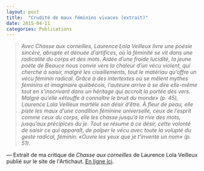 ```yaml
---
layout: post
title:  "Crudité de maux féminins vivaces (extrait)"
date: 2015-04-11
categories: Publications
---
```

>_Avec Chasse aux corneilles, Laurence Lola Veilleux livre une poésie sincère, abrupte et dénuée d’artifices, où la féminité se vit dans une radicalité du corps et des mots. Aidée d’une froide lucidité, la jeune poète de Beauce nous convie vers la chaleur d’un vécu violent, qui cherche à saisir, malgré les cisaillements, tout le matériau qu’offre un vécu féminin radical. Grâce à des intertextes où se mêlent mythes féminins et imaginaire québécois, l’auteure arrive à se dire elle-même tout en s’inscrivant dans un héritage qui accroît la portée des vers. Malgré qu’elle «étouffe à connaître le bruit du monde» (p. 45), Laurence Lola Veilleux martèle son désir d’être. À fleur de peau, elle piste les maux d’une condition féminine universelle, ceux de l’esprit comme ceux du corps, elle les chasse jusqu’à la rive des mots, jusqu’aux précipices du je. Tout se résume à ce désir, cette volonté de saisir ce qui apparaît, de palper le vécu avec toute la volupté du geste radical, féminin: «Ouvre les yeux que je t’invente un nom» (p. 51)._

— Extrait de ma critique de _Chasse aux corneilles_ de Laurence Lola Veilleux publié sur le site de l'Artichaut. [En ligne ici](http://artichautmag.com/crudite-de-maux-feminins-vivaces-chasse-aux-corneilles-de-laurence-lola-veilleux/).
